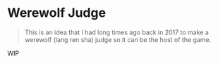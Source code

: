 # Werewolf Judge

> This is an idea that I had long times ago back in 2017 to make a werewolf
> (lang ren sha) judge so it can be the host of the game. 

WIP